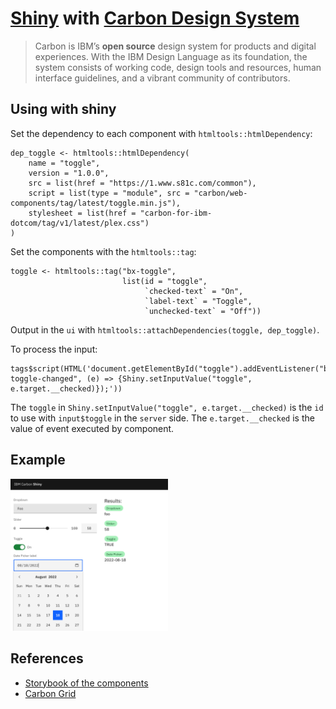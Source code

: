 # [Shiny](https://shiny.rstudio.com/) with [Carbon Design System](https://carbondesignsystem.com/)

> Carbon is IBM’s **open source** design system for products and digital experiences. With the IBM Design Language as its foundation, the system consists of working code, design tools and resources, human interface guidelines, and a vibrant community of contributors.

## Using with shiny

Set the dependency to each component with `htmltools::htmlDependency`:

```
dep_toggle <- htmltools::htmlDependency(
    name = "toggle",
    version = "1.0.0",
    src = list(href = "https://1.www.s81c.com/common"),
    script = list(type = "module", src = "carbon/web-components/tag/latest/toggle.min.js"),
    stylesheet = list(href = "carbon-for-ibm-dotcom/tag/v1/latest/plex.css")
)
```

Set the components with the `htmltools::tag`:

```
toggle <- htmltools::tag("bx-toggle", 
                         list(id = "toggle",
                              `checked-text` = "On",
                              `label-text` = "Toggle",
                              `unchecked-text` = "Off"))
```

Output in the `ui` with `htmltools::attachDependencies(toggle, dep_toggle)`.

To process the input:

```
tags$script(HTML('document.getElementById("toggle").addEventListener("bx-toggle-changed", (e) => {Shiny.setInputValue("toggle", e.target.__checked)});'))
```

The `toggle` in `Shiny.setInputValue("toggle", e.target.__checked)` is the `id` to use with `input$toggle` in the `server` side. The `e.target.__checked` is the value of event executed by component.

## Example

<img src="example.png" width="50%">

## References

- [Storybook of the components](https://web-components.carbondesignsystem.com)
- [Carbon Grid](https://github.com/carbon-design-system/carbon/tree/v10/packages/grid)

